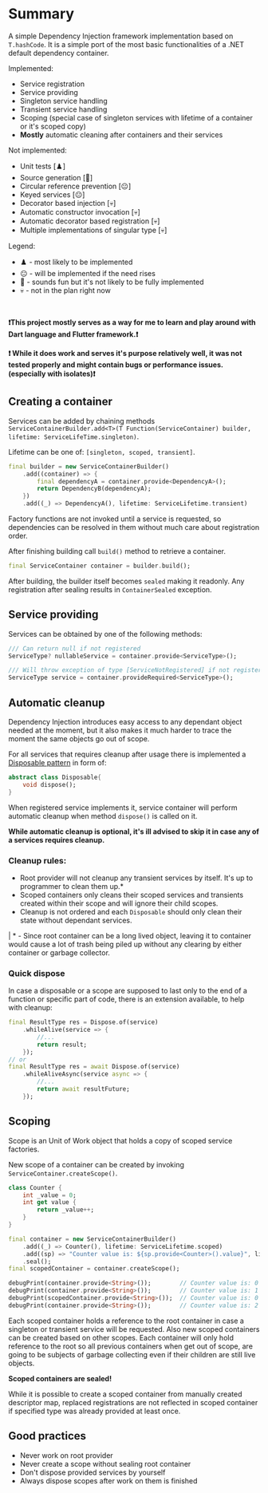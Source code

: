 # Summary
A simple Dependency Injection framework implementation based on `T.hashCode`. It is a simple port of the most basic functionalities of a .NET default dependency container.

Implemented:
- Service registration
- Service providing
- Singleton service handling
- Transient service handling
- Scoping (special case of singleton services with lifetime of a container or it's scoped copy)
- **Mostly** automatic cleaning after containers and their services

Not implemented:
- Unit tests [♟️]
- Source generation [👾]
- Circular reference prevention [😐]
- Keyed services [😐]
- Decorator based injection [💀]
- Automatic constructor invocation [💀]
- Automatic decorator based registration [💀]
- Multiple implementations of singular type [💀]

Legend:
- ♟️ - most likely to be implemented
- 😐 - will be implemented if the need rises
- 👾 - sounds fun but it's not likely to be fully implemented
- 💀 - not in the plan right now

<br>

**❗This project mostly serves as a way for me to learn and play around with Dart language and Flutter framework.❗**

**❗ While it does work and serves it's purpose relatively well, it was not tested properly and might contain bugs or performance issues. (especially with isolates)❗**

## Creating a container 
Services can be added by chaining methods `ServiceContainerBuilder.add<T>(T Function(ServiceContainer) builder, lifetime: ServiceLifeTime.singleton)`. 

Lifetime can be one of: `[singleton, scoped, transient]`.
```dart
final builder = new ServiceContainerBuilder()
    .add((container) => {
        final dependencyA = container.provide<DependencyA>();
        return DependencyB(dependencyA);
    })
    .add((_) => DependencyA(), lifetime: ServiceLifetime.transient)
```
Factory functions are not invoked until a service is requested, so dependencies can be resolved in them without much care about registration order.

After finishing building call `build()` method to retrieve a container.

```dart
final ServiceContainer container = builder.build();
```

After building, the builder itself becomes `sealed` making it readonly. Any registration after sealing results in `ContainerSealed` exception.

## Service providing
Services can be obtained by one of the following methods:

```dart
/// Can return null if not registered
ServiceType? nullableService = container.provide<ServiceType>();

/// Will throw exception of type [ServiceNotRegistered] if not registered
ServiceType service = container.provideRequired<ServiceType>();
```

## Automatic cleanup
Dependency Injection introduces easy access to any dependant object needed at the moment, but it also makes it much harder to trace the moment the same objects go out of scope.

For all services that requires cleanup after usage there is implemented a [Disposable pattern](https://en.wikipedia.org/wiki/Dispose_pattern) in form of:
```dart
abstract class Disposable{
    void dispose();
}
```
When registered service implements it, service container will perform automatic cleanup when method `dispose()` is called on it.

**While automatic cleanup is optional, it's ill advised to skip it in case any of a services requires cleanup.**

### Cleanup rules:
- Root provider will not cleanup any transient services by itself. It's up to programmer to clean them up.*
- Scoped containers only cleans their scoped services and transients created within their scope and will ignore their child scopes.
- Cleanup is not ordered and each `Disposable` should only clean their state without dependant services.

| * - Since root container can be a long lived object, leaving it to container would cause a lot of trash being piled up without any clearing by either container or garbage collector.

### Quick dispose
In case a disposable or a scope are supposed to last only to the end of a function or specific part of code, there is an extension available, to help with cleanup:
```dart
final ResultType res = Dispose.of(service)
    .whileAlive(service => {
        //...
        return result;
    });
// or
final ResultType res = await Dispose.of(service)
    .whileAliveAsync(service async => {
        //...
        return await resultFuture;
    });
```
## Scoping
Scope is an Unit of Work object that holds a copy of scoped service factories.

New scope of a container can be created by invoking `ServiceContainer.createScope()`.
```dart
class Counter {
    int _value = 0;
    int get value {
        return _value++;
    }
}

final container = new ServiceContainerBuilder()
    .add((_) => Counter(), lifetime: ServiceLifetime.scoped)
    .add((sp) => "Counter value is: ${sp.provide<Counter>().value}", lifetime: ServiceLifetime.transient)
    .seal();
final scopedContainer = container.createScope();

debugPrint(container.provide<String>());        // Counter value is: 0
debugPrint(container.provide<String>());        // Counter value is: 1
debugPrint(scopedContainer.provide<String>());  // Counter value is: 0
debugPrint(container.provide<String>());        // Counter value is: 2

```
Each scoped container holds a reference to the root container in case a singleton or transient service will be requested. Also new scoped containers can be created based on other scopes. Each container will only hold reference to the root so all previous containers when get out of scope, are going to be subjects of garbage collecting even if their children are still live objects.

**Scoped containers are sealed!**

While it is possible to create a scoped container from manually created descriptor map, replaced registrations are not reflected in scoped container if specified type was already provided at least once.

## Good practices
- Never work on root provider
- Never create a scope without sealing root container
- Don't dispose provided services by yourself
- Always dispose scopes after work on them is finished
